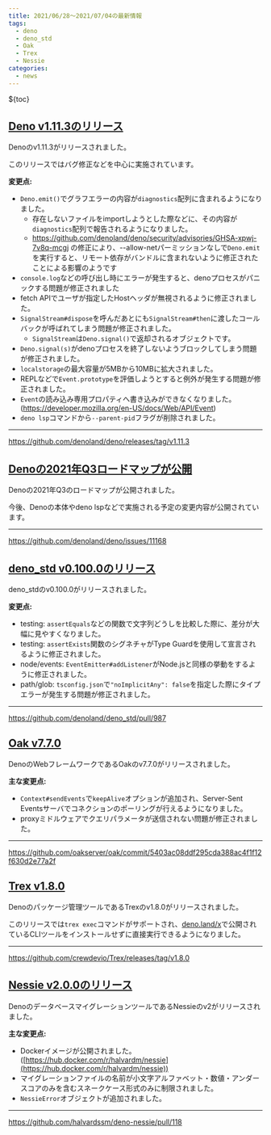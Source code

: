 ```yaml
---
title: 2021/06/28〜2021/07/04の最新情報
tags:
  - deno
  - deno_std
  - Oak
  - Trex
  - Nessie
categories:
  - news
---
```


${toc}

## [Deno v1.11.3のリリース](https://github.com/denoland/deno/releases/tag/v1.11.3)

Denoのv1.11.3がリリースされました。

このリリースではバグ修正などを中心に実施されています。

**変更点:**

- `Deno.emit()`でグラフエラーの内容が`diagnostics`配列に含まれるようになりました。
  - 存在しないファイルをimportしようとした際などに、その内容が`diagnostics`配列で報告されるようになりました。
  - https://github.com/denoland/deno/security/advisories/GHSA-xpwj-7v8q-mcgj の修正により、--allow-netパーミッションなしで`Deno.emit`を実行すると、リモート依存がバンドルに含まれないように修正されたことによる影響のようです
- `console.log`などの呼び出し時にエラーが発生すると、denoプロセスがパニックする問題が修正されました
- fetch APIでユーザが指定したHostヘッダが無視されるように修正されました。
- `SignalStream#dispose`を呼んだあとにも`SignalStream#then`に渡したコールバックが呼ばれてしまう問題が修正されました。
  - `SignalStream`は`Deno.signal()`で返却されるオブジェクトです。
- `Deno.signal(s)`がdenoプロセスを終了しないようブロックしてしまう問題が修正されました。
- `localstorage`の最大容量が5MBから10MBに拡大されました。
- REPLなどで`Event.prototype`を評価しようとすると例外が発生する問題が修正されました。
- `Event`の読み込み専用プロパティへ書き込みができなくなりました。(https://developer.mozilla.org/en-US/docs/Web/API/Event)
- `deno lsp`コマンドから`--parent-pid`フラグが削除されました。

---

https://github.com/denoland/deno/releases/tag/v1.11.3

## [Denoの2021年Q3ロードマップが公開](https://github.com/denoland/deno/issues/11168)

Denoの2021年Q3のロードマップが公開されました。

今後、Denoの本体やdeno lspなどで実施される予定の変更内容が公開されています。

---

https://github.com/denoland/deno/issues/11168

## [deno_std v0.100.0のリリース](https://github.com/denoland/deno_std/pull/987)

deno_stdのv0.100.0がリリースされました。

**変更点:**

- testing: `assertEquals`などの関数で文字列どうしを比較した際に、差分が大幅に見やすくなりました。
- testing: `assertExists`関数のシグネチャがType Guardを使用して宣言されるように修正されました。
- node/events: `EventEmitter#addListener`がNode.jsと同様の挙動をするように修正されました。
- path/glob: `tsconfig.json`で`"noImplicitAny": false`を指定した際にタイプエラーが発生する問題が修正されました。

---

https://github.com/denoland/deno_std/pull/987

## [Oak v7.7.0](https://github.com/oakserver/oak/commit/5403ac08ddf295cda388ac4f1f12f630d2e77a2f)

DenoのWebフレームワークであるOakのv7.7.0がリリースされました。

**主な変更点:**

- `Context#sendEvents`で`keepAlive`オプションが追加され、Server-Sent Eventsサーバでコネクションのポーリングが行えるようになりました。
- proxyミドルウェアでクエリパラメータが送信されない問題が修正されました。

---

https://github.com/oakserver/oak/commit/5403ac08ddf295cda388ac4f1f12f630d2e77a2f

## [Trex v1.8.0](https://github.com/crewdevio/Trex/releases/tag/v1.8.0)

Denoのパッケージ管理ツールであるTrexのv1.8.0がリリースされました。

このリリースでは`trex exec`コマンドがサポートされ、[deno.land/x](https://deno.land/x)で公開されているCLIツールをインストールせずに直接実行できるようになりました。

---

https://github.com/crewdevio/Trex/releases/tag/v1.8.0

## [Nessie v2.0.0のリリース](https://github.com/halvardssm/deno-nessie/releases/tag/2.0.0)

DenoのデータベースマイグレーションツールであるNessieのv2がリリースされました。

**主な変更点:**

- Dockerイメージが公開されました。 ([https://hub.docker.com/r/halvardm/nessie](https://hub.docker.com/r/halvardm/nessie))
- マイグレーションファイルの名前が小文字アルファベット・数値・アンダースコアのみを含むスネークケース形式のみに制限されました。
- `NessieError`オブジェクトが追加されました。

---

https://github.com/halvardssm/deno-nessie/pull/118
